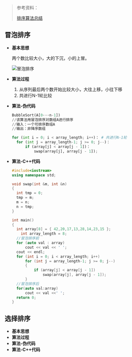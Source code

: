 > 参考资料：
>
> [排序算法总结](https://www.runoob.com/w3cnote/sort-algorithm-summary.html)

## 冒泡排序

* **基本思想**

  两个数比较大小，大的下沉，小的上冒。

  ![冒泡排序](//www.runoob.com/wp-content/uploads/2015/09/1240)

* **算法过程**

  1. 从序列最后两个数开始比较大小，大往上移，小往下移
  2. 共进行N-1轮比较

* **算法-伪代码**

  ```python
  BubbleSort(A[0···n-1])
  //该算法用冒泡排序对数组A进行排序
  //输入：一个可排序数组A
  //输出：非降序数组
  
  for (int i = 0; i < array_length; i++)： # 共进行N-1轮
  	for (int j = array_length-1; j >= 0; j--)：
  		if (array[j] < array[j - 1])：
  			swap(array[j], array[j - 1]);
  ```

  

* **算法-C++代码**

  ```c++
  #include<iostream>
  using namespace std;
  
  void swap(int &m, int &n)
  {
  	int tmp = 0;
  	tmp = m;
  	m = n;
  	n = tmp;
  }
  
  int main()
  {
  	int array[8] = { 42,20,17,13,28,14,23,15 };
      int array_length = 8;
  	//冒泡排序前
  	for (auto val : array)
  		cout << val << ' ';
  	cout << endl;
  	for (int i = 0; i < array_length; i++)
  		for (int j = array_length-1; j >= 0; j--)
  		{
  			if (array[j] < array[j - 1])
  				swap(array[j], array[j - 1]);
  		}
  	//冒泡排序后
  	for(auto val:array)
  		cout << val <<' ';
  	return 0;
  }
  ```



## 选择排序

* **基本思想**
* **算法过程**
* **算法-伪代码**
* **算法-C++代码**

